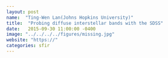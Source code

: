 ```yaml
---
layout: post
name:  "Ting-Wen Lan(Johns Hopkins University)"
title:  "Probing diffuse interstellar bands with the SDSS"
date:   2015-09-30 11:00:00 -0400
image: "../../../../figures/missing.jpg"
website: "https://"
categories: sfir
---
```


